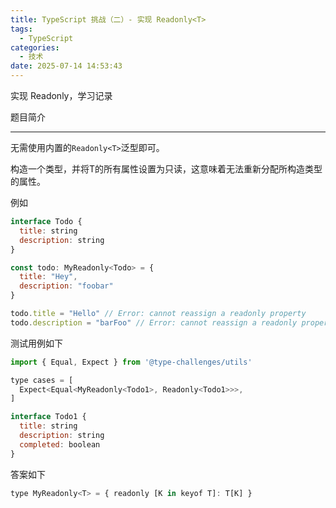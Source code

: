 ```yaml
---
title: TypeScript 挑战（二）- 实现 Readonly<T>
tags:
  - TypeScript
categories:
  - 技术
date: 2025-07-14 14:53:43
---
```


实现 Readonly<T>，学习记录

题目简介

---

无需使用内置的`Readonly<T>`泛型即可。

构造一个类型，并将T的所有属性设置为只读，这意味着无法重新分配所构造类型的属性。

例如

```javascript
interface Todo {
  title: string
  description: string
}

const todo: MyReadonly<Todo> = {
  title: "Hey",
  description: "foobar"
}

todo.title = "Hello" // Error: cannot reassign a readonly property
todo.description = "barFoo" // Error: cannot reassign a readonly property
```

测试用例如下

```javascript
import { Equal, Expect } from '@type-challenges/utils'

type cases = [
  Expect<Equal<MyReadonly<Todo1>, Readonly<Todo1>>>,
]

interface Todo1 {
  title: string
  description: string
  completed: boolean
}
```

答案如下

```javascript
type MyReadonly<T> = { readonly [K in keyof T]: T[K] }
```
